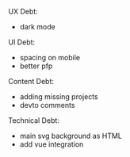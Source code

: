 UX Debt:
- dark mode

UI Debt:
- spacing on mobile
- better pfp

Content Debt:
- adding missing projects
- devto comments

Technical Debt:
- main svg background as HTML
- add vue integration
